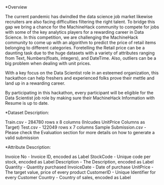 *Overview

The current pandemic has dwindled the data science job market likewise recruiters are also facing difficulties filtering the right talent. To bridge this gap we bring a chance for the MachineHack community to compete for jobs with some of the key analytics players for a rewarding career in Data Science. In this competition, we are challenging the MachineHack community to come up with an algorithm to predict the price of retail items belonging to different categories. Foretelling the Retail price can be a daunting task due to the huge datasets with a variety of attributes ranging from Text, Numbers(floats, integers), and DateTime. Also, outliers can be a big problem when dealing with unit prices.

With a key focus on the Data Scientist role in an esteemed organization, this hackathon can help freshers and experienced folks prove their mettle and land up in a rewarding career.

By participating in this hackathon, every participant will be eligible for the Data Scientist job role by making sure their MachineHack Information with Resume is up to date.

 

*Dataset Description:

Train.csv - 284780 rows x 8 columns (Inlcudes UnitPrice Columns as Target)
Test.csv - 122049 rows x 7 columns
Sample Submission.csv - Please check the Evaluation section for more details on how to generate a valid submission
 

*Attribute Description:

Invoice No - Invoice ID, encoded as Label
StockCode - Unique code per stock, encoded as Label
Description - The Description, encoded as Label
Quantity - Quantity purchased
InvoiceDate - Date of purchase
UnitPrice - The target value, price of every product
CustomerID - Unique Identifier for every Customer
Country - Country of sales, encoded as Label

